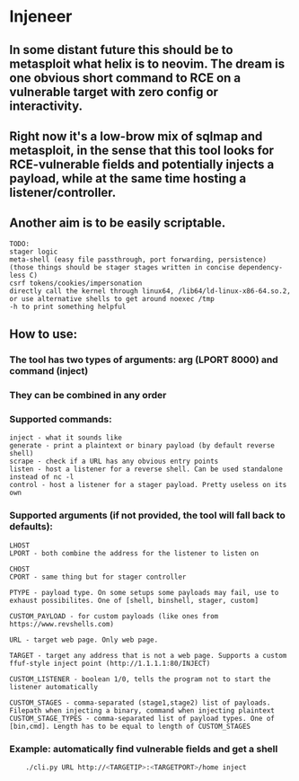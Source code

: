 # Injeneer

## In some distant future this should be to metasploit what helix is to neovim. The dream is one obvious short command to RCE on a vulnerable target with zero config or interactivity.
## Right now it's a low-brow mix of sqlmap and metasploit, in the sense that this tool looks for RCE-vulnerable fields and potentially injects a payload, while at the same time hosting a listener/controller.
## Another aim is to be easily scriptable.


```
TODO:
stager logic
meta-shell (easy file passthrough, port forwarding, persistence) (those things should be stager stages written in concise dependency-less C)
csrf tokens/cookies/impersonation
directly call the kernel through linux64, /lib64/ld-linux-x86-64.so.2, or use alternative shells to get around noexec /tmp
-h to print something helpful
```

## How to use:

### The tool has two types of arguments: arg (LPORT 8000) and command (inject)
### They can be combined in any order 

### Supported commands:
    inject - what it sounds like
    generate - print a plaintext or binary payload (by default reverse shell)
    scrape - check if a URL has any obvious entry points
    listen - host a listener for a reverse shell. Can be used standalone instead of nc -l
    control - host a listener for a stager payload. Pretty useless on its own

### Supported arguments (if not provided, the tool will fall back to defaults):
    LHOST
    LPORT - both combine the address for the listener to listen on

    CHOST
    CPORT - same thing but for stager controller

    PTYPE - payload type. On some setups some payloads may fail, use to exhaust possibilites. One of [shell, binshell, stager, custom]

    CUSTOM_PAYLOAD - for custom payloads (like ones from https://www.revshells.com)

    URL - target web page. Only web page.

    TARGET - target any address that is not a web page. Supports a custom ffuf-style inject point (http://1.1.1.1:80/INJECT)

    CUSTOM_LISTENER - boolean 1/0, tells the program not to start the listener automatically

    CUSTOM_STAGES - comma-separated (stage1,stage2) list of payloads. Filepath when injecting a binary, command when injecting plaintext
    CUSTOM_STAGE_TYPES - comma-separated list of payload types. One of [bin,cmd]. Length has to be equal to length of CUSTOM_STAGES

### Example: automatically find vulnerable fields and get a shell
```bash
    ./cli.py URL http://<TARGETIP>:<TARGETPORT>/home inject
```

